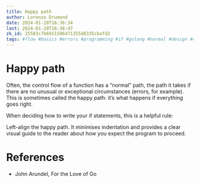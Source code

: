 ```yaml
---
title: Happy path
author: Lorenzo Drumond
date: 2024-01-28T16:36:34
last: 2024-01-28T16:38:47
zk_id: 25583c7b6911586d71355d8335cbafd2
tags: #flow #basics #errors #programming #if #golang #normal #design #control #happy_path #statement
---
```



# Happy path
Often, the control flow of a function has a “normal” path, the path it takes if there are no unusual or exceptional circumstances (errors, for example). This is sometimes called the happy path: it’s what happens if everything goes right.

When deciding how to write your if statements, this is a helpful rule:

  Left-align the happy path. It minimises indentation and provides a clear visual guide to the reader about how you expect the program to proceed.

# References
- John Arundel, For the Love of Go
